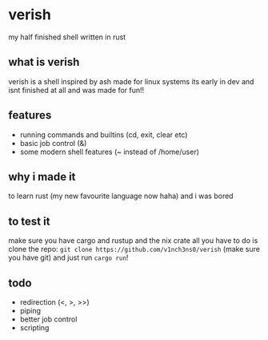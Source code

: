 # verish
my half finished shell written in rust
## what is verish
verish is a shell inspired by ash made for linux systems
its early in dev and isnt finished at all and was made for fun!!
## features
- running commands and builtins (cd, exit, clear etc)
- basic job control (&)
- some modern shell features (~ instead of /home/user)
## why i made it
to learn rust (my new favourite language now haha)
and i was bored
## to test it
make sure you have cargo and rustup and the nix crate
all you have to do is clone the repo:
`git clone https://github.com/v1nch3ns0/verish` (make sure you have git)
and just run `cargo run`!
## todo
- redirection (<, >, >>)
- piping
- better job control
- scripting
